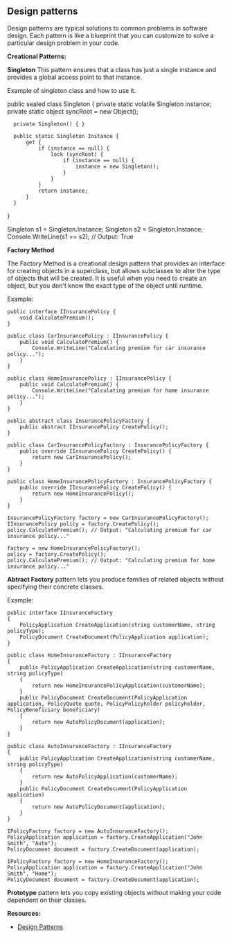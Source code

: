 ## Design patterns

Design patterns are typical solutions to common problems in software design. Each pattern is like a blueprint that you can customize to solve a particular
design problem in your code.

**Creational Patterns:**  

**Singleton**
 This pattern ensures that a class has just a single instance and provides a global access point to that instance.
 
 Example of singleton class and how to use it.
 
   public sealed class Singleton {
      private static volatile Singleton instance;
      private static object syncRoot = new Object();

      private Singleton() { }

      public static Singleton Instance {
          get {
              if (instance == null) {
                  lock (syncRoot) {
                      if (instance == null) {
                          instance = new Singleton();
                      }
                  }
              }
              return instance;
          }
      }
  }
 
 Singleton s1 = Singleton.Instance;
 Singleton s2 = Singleton.Instance;
 Console.WriteLine(s1 == s2); // Output: True

**Factory Method**

The Factory Method is a creational design pattern that provides an interface for creating objects in a superclass, but allows subclasses to alter the type of objects that will be created. It is useful when you need to create an object, but you don't know the exact type of the object until runtime.
 
Example:

    public interface IInsurancePolicy {
        void CalculatePremium();
    }

    public class CarInsurancePolicy : IInsurancePolicy {
        public void CalculatePremium() {
            Console.WriteLine("Calculating premium for car insurance policy...");
        }
    }

    public class HomeInsurancePolicy : IInsurancePolicy {
        public void CalculatePremium() {
            Console.WriteLine("Calculating premium for home insurance policy...");
        }
    }

    public abstract class InsurancePolicyFactory {
        public abstract IInsurancePolicy CreatePolicy();
    }

    public class CarInsurancePolicyFactory : InsurancePolicyFactory {
        public override IInsurancePolicy CreatePolicy() {
            return new CarInsurancePolicy();
        }
    }

    public class HomeInsurancePolicyFactory : InsurancePolicyFactory {
        public override IInsurancePolicy CreatePolicy() {
            return new HomeInsurancePolicy();
        }
    }

    InsurancePolicyFactory factory = new CarInsurancePolicyFactory();
    IInsurancePolicy policy = factory.CreatePolicy();
    policy.CalculatePremium(); // Output: "Calculating premium for car insurance policy..."

    factory = new HomeInsurancePolicyFactory();
    policy = factory.CreatePolicy();
    policy.CalculatePremium(); // Output: "Calculating premium for home insurance policy..."

**Abtract Factory** pattern lets you produce families of related objects without specifying their concrete classes.

Example:  

    public interface IInsuranceFactory
    {
        PolicyApplication CreateApplication(string customerName, string policyType);
        PolicyDocument CreateDocument(PolicyApplication application);
    }

    public class HomeInsuranceFactory : IInsuranceFactory
    {
        public PolicyApplication CreateApplication(string customerName, string policyType)
        {
            return new HomeInsurancePolicyApplication(customerName);
        }
        public PolicyDocument CreateDocument(PolicyApplication application, PolicyQuote quote, PolicyPolicyholder policyholder, PolicyBeneficiary beneficiary)
        {
            return new AutoPolicyDocument(application);
        }
    }

    public class AutoInsuranceFactory : IInsuranceFactory
    {
        public PolicyApplication CreateApplication(string customerName, string policyType)
        {
            return new AutoPolicyApplication(customerName);
        }
        public PolicyDocument CreateDocument(PolicyApplication application)
        {
            return new AutoPolicyDocument(application);
        }
    }

    IPolicyFactory factory = new AutoInsuranceFactory();
    PolicyApplication application = factory.CreateApplication("John Smith", "Auto");
    PolicyDocument document = factory.CreateDocument(application);

    IPolicyFactory factory = new HomeInsuranceFactory();
    PolicyApplication application = factory.CreateApplication("John Smith", "Home");
    PolicyDocument document = factory.CreateDocument(application);

**Prototype** pattern lets you copy existing objects without making your code dependent on their classes.

**Resources:**

 - [Design Patterns](https://refactoring.guru/design-patterns)
